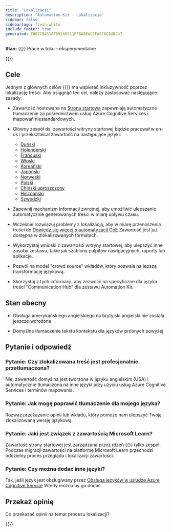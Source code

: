 ```yaml
---
title: "Lokalizacji"
description: "Automation Kit - Lokalizacja"
sidebar: false
sidebarlogo: fresh-white
include_footer: true
generated: E807CB451AFD916D511FFBA8EAC5FA5C8C54BC47
---
```


**Stan:** {{<externalImage src="https://github.githubassets.com/images/icons/emoji/unicode/1f6a7.png" size="16x16" text="Construction Icon">}} Prace w toku - eksperymentalne

{{<toc>}}

## Cele

Jednym z głównych celów {{<product-name>}} ma wspierać inkluzywność poprzez lokalizację treści. Aby osiągnąć ten cel, należy zastosować następujące zasady:

- Zawartość hostowana na [Strona startowa](https://aka.ms/ak4pp/starter) zapewniają automatyczne tłumaczenie za pośrednictwem usług Azure Cognitive Services i mapowań niestandardowych.

- Główny zespół ds. zawartości witryny startowej będzie pracował w en-us i przekształcał zawartość na następujące języki:

  - [Duński](https://microsoft.github.io/powercat-automation-kit/da/)
  - [Holenderski](https://microsoft.github.io/powercat-automation-kit/nl/)
  - [Francuski](https://microsoft.github.io/powercat-automation-kit/fr/)
  - [Włoski](https://microsoft.github.io/powercat-automation-kit/it/)
  - [Koreański](https://microsoft.github.io/powercat-automation-kit/ko/)
  - [Japoński](https://microsoft.github.io/powercat-automation-kit/ja/)
  - [Norweski](https://microsoft.github.io/powercat-automation-kit/nb/)
  - [Polski](https://microsoft.github.io/powercat-automation-kit/pl/)
  - [Chiński uproszczony](https://microsoft.github.io/powercat-automation-kit/zh-hans)
  - [Hiszpański](https://microsoft.github.io/powercat-automation-kit/es/)
  - [Szwedzki](https://microsoft.github.io/powercat-automation-kit/sv/)

- Zapewnij mechanizm informacji zwrotnej, aby umożliwić ulepszanie automatycznie generowanych treści w miarę upływu czasu.

- Wcześnie rozwiązuj problemy z lokalizacją, aby w miarę przenoszenia treści do [Dowiedz się więcej o automatyzacji CoE](https://aka.ms/AutomationCoE) Zawartość jest już dostępna w zlokalizowanych formatach.

- Wykorzystaj wnioski z zawartości witryny startowej, aby ulepszyć inne zasoby zestawu, takie jak szablony pulpitów nawigacyjnych, raporty lub aplikacje.

- Pozwól na model "crowd source" wkładów, który pozwala na lepszą transformację językową.

- Skorzystaj z tych informacji, aby zezwolić na specyficzne dla języka treści "Communication Hub" dla zestawu Automation Kit.

## Stan obecny

- Obsługa amerykańskiego angielskiego na brytyjski angielski nie została jeszcze wdrożona

- Domyślne tłumaczenie tekstu kontekstu dla języków próbnych powyżej

## Pytanie i odpowiedź

### **Pytanie:** Czy zlokalizowana treść jest profesjonalnie przetłumaczona?

Nie, zawartość domyślna jest tworzona w języku angielskim (USA) i automatycznie tłumaczona na inne języki przy użyciu usług Azure Cognitive Services i terminów mapowania.

### **Pytanie:** Jak mogę poprawić tłumaczenie dla mojego języka?

Rozważ przekazanie opinii lub wkładu, który pomoże nam ulepszyć Twoją zlokalizowaną wersję językową.

### **Pytanie:** Jaki jest związek z zawartością Microsoft Learn?

Zawartość strony startowej jest zarządzana przez rdzeń {{<product-name>}} tylko zespół. Podczas migracji zawartości na platformę Microsoft Learn przechodzi oddzielny proces przeglądu i lokalizacji zawartości.

### **Pytanie:** Czy można dodać inne języki?

Tak, jeśli język jest obsługiwany przez [Obsługa języków w usłudze Azure Cognitive Service](https://learn.microsoft.com/azure/cognitive-services/language-support) Wtedy można by go dodać.

## Przekaż opinię

Co przekazać opinii na temat procesu lokalizacji?

{{<questions name="/content/pl/localization.json" completed="Dziękujemy za wypełnienie pytań" showNavigationButtons="false" locale="pl">}}
